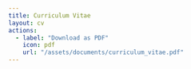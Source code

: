 ```yaml
---
title: Curriculum Vitae
layout: cv
actions:
  - label: "Download as PDF"
    icon: pdf
    url: "/assets/documents/curriculum_vitae.pdf"
---
```


